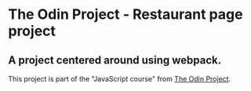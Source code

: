 # The Odin Project - Restaurant page project
## A project centered around using webpack.
This project is part of the "JavaScript course" from [The Odin Project](https://www.theodinproject.com/).
